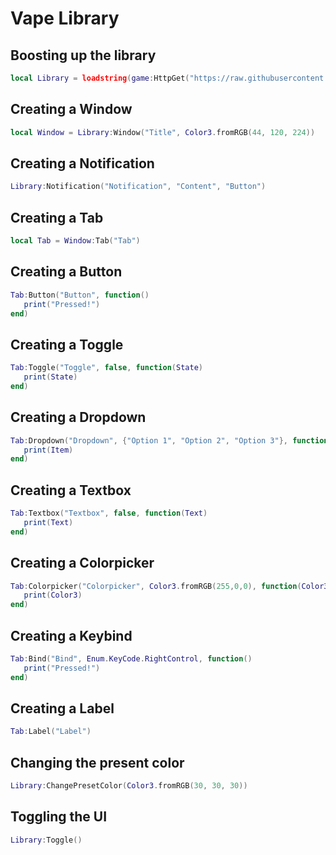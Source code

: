 # Vape Library

## Boosting up the library
```lua
local Library = loadstring(game:HttpGet("https://raw.githubusercontent.com/Random-Nooby/Projects/main/Librarys/Vape/Vape%20Source.lua"))()
```

## Creating a Window
```lua
local Window = Library:Window("Title", Color3.fromRGB(44, 120, 224))
```

## Creating a Notification
```lua
Library:Notification("Notification", "Content", "Button")
```

## Creating a Tab
```lua
local Tab = Window:Tab("Tab")
```

## Creating a Button
```lua
Tab:Button("Button", function()
   print("Pressed!")
end)
```

## Creating a Toggle
```lua
Tab:Toggle("Toggle", false, function(State)
   print(State)
end)
```

## Creating a Dropdown
```lua
Tab:Dropdown("Dropdown", {"Option 1", "Option 2", "Option 3"}, function(Item)
   print(Item)
end)
```

## Creating a Textbox
```lua
Tab:Textbox("Textbox", false, function(Text)
   print(Text)
end)
```

## Creating a Colorpicker
```lua
Tab:Colorpicker("Colorpicker", Color3.fromRGB(255,0,0), function(Color3)
   print(Color3)
end)
```

## Creating a Keybind
```lua
Tab:Bind("Bind", Enum.KeyCode.RightControl, function()
   print("Pressed!")
end)
```

## Creating a Label
```lua
Tab:Label("Label")
```

## Changing the present color
```lua
Library:ChangePresetColor(Color3.fromRGB(30, 30, 30))
```

## Toggling the UI
```lua
Library:Toggle()
```
